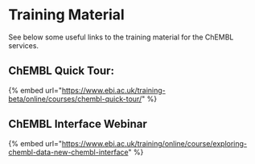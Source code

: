 # Training Material

See below some useful links to the training material for the ChEMBL services.

## ChEMBL Quick Tour:

{% embed url="https://www.ebi.ac.uk/training-beta/online/courses/chembl-quick-tour/" %}

## ChEMBL Interface Webinar

{% embed url="https://www.ebi.ac.uk/training/online/course/exploring-chembl-data-new-chembl-interface" %}



